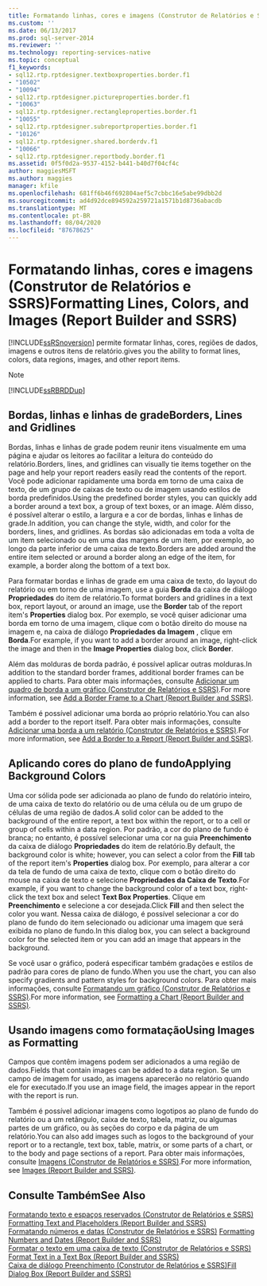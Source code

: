 ```yaml
---
title: Formatando linhas, cores e imagens (Construtor de Relatórios e SSRS) | Microsoft Docs
ms.custom: ''
ms.date: 06/13/2017
ms.prod: sql-server-2014
ms.reviewer: ''
ms.technology: reporting-services-native
ms.topic: conceptual
f1_keywords:
- sql12.rtp.rptdesigner.textboxproperties.border.f1
- "10502"
- "10094"
- sql12.rtp.rptdesigner.pictureproperties.border.f1
- "10063"
- sql12.rtp.rptdesigner.rectangleproperties.border.f1
- "10055"
- sql12.rtp.rptdesigner.subreportproperties.border.f1
- "10126"
- sql12.rtp.rptdesigner.shared.borderdv.f1
- "10066"
- sql12.rtp.rptdesigner.reportbody.border.f1
ms.assetid: 0f5f0d2a-9537-4152-b441-b40d7f04cf4c
author: maggiesMSFT
ms.author: maggies
manager: kfile
ms.openlocfilehash: 681ff6b46f692804aef5c7cbbc16e5abe99dbb2d
ms.sourcegitcommit: ad4d92dce894592a259721a1571b1d8736abacdb
ms.translationtype: MT
ms.contentlocale: pt-BR
ms.lasthandoff: 08/04/2020
ms.locfileid: "87678625"
---
```

# <a name="formatting-lines-colors-and-images-report-builder-and-ssrs"></a><span data-ttu-id="61659-102">Formatando linhas, cores e imagens (Construtor de Relatórios e SSRS)</span><span class="sxs-lookup"><span data-stu-id="61659-102">Formatting Lines, Colors, and Images (Report Builder and SSRS)</span></span>
  [!INCLUDE[ssRSnoversion](../../includes/ssrsnoversion-md.md)] <span data-ttu-id="61659-103">permite formatar linhas, cores, regiões de dados, imagens e outros itens de relatório.</span><span class="sxs-lookup"><span data-stu-id="61659-103">gives you the ability to format lines, colors, data regions, images, and other report items.</span></span>  
  
> [!NOTE]  
>  [!INCLUDE[ssRBRDDup](../../includes/ssrbrddup-md.md)]  
  
## <a name="borders-lines-and-gridlines"></a><span data-ttu-id="61659-104">Bordas, linhas e linhas de grade</span><span class="sxs-lookup"><span data-stu-id="61659-104">Borders, Lines and Gridlines</span></span>  
 <span data-ttu-id="61659-105">Bordas, linhas e linhas de grade podem reunir itens visualmente em uma página e ajudar os leitores ao facilitar a leitura do conteúdo do relatório.</span><span class="sxs-lookup"><span data-stu-id="61659-105">Borders, lines, and gridlines can visually tie items together on the page and help your report readers easily read the contents of the report.</span></span> <span data-ttu-id="61659-106">Você pode adicionar rapidamente uma borda em torno de uma caixa de texto, de um grupo de caixas de texto ou de imagem usando estilos de borda predefinidos.</span><span class="sxs-lookup"><span data-stu-id="61659-106">Using the predefined border styles, you can quickly add a border around a text box, a group of text boxes, or an image.</span></span> <span data-ttu-id="61659-107">Além disso, é possível alterar o estilo, a largura e a cor de bordas, linhas e linhas de grade.</span><span class="sxs-lookup"><span data-stu-id="61659-107">In addition, you can change the style, width, and color for the borders, lines, and gridlines.</span></span> <span data-ttu-id="61659-108">As bordas são adicionadas em toda a volta de um item selecionado ou em uma das margens de um item, por exemplo, ao longo da parte inferior de uma caixa de texto.</span><span class="sxs-lookup"><span data-stu-id="61659-108">Borders are added around the entire item selected or around a border along an edge of the item, for example, a border along the bottom of a text box.</span></span>  
  
 <span data-ttu-id="61659-109">Para formatar bordas e linhas de grade em uma caixa de texto, do layout do relatório ou em torno de uma imagem, use a guia **Borda** da caixa de diálogo **Propriedades** do item de relatório.</span><span class="sxs-lookup"><span data-stu-id="61659-109">To format borders and gridlines in a text box, report layout, or around an image, use the **Border** tab of the report item's **Properties** dialog box.</span></span> <span data-ttu-id="61659-110">Por exemplo, se você quiser adicionar uma borda em torno de uma imagem, clique com o botão direito do mouse na imagem e, na caixa de diálogo **Propriedades da Imagem** , clique em **Borda**.</span><span class="sxs-lookup"><span data-stu-id="61659-110">For example, if you want to add a border around an image, right-click the image and then in the **Image Properties** dialog box, click **Border**.</span></span>  
  
 <span data-ttu-id="61659-111">Além das molduras de borda padrão, é possível aplicar outras molduras.</span><span class="sxs-lookup"><span data-stu-id="61659-111">In addition to the standard border frames, additional border frames can be applied to charts.</span></span> <span data-ttu-id="61659-112">Para obter mais informações, consulte [Adicionar um quadro de borda a um gráfico &#40;Construtor de Relatórios e SSRS&#41;](add-a-border-frame-to-a-chart-report-builder-and-ssrs.md).</span><span class="sxs-lookup"><span data-stu-id="61659-112">For more information, see [Add a Border Frame to a Chart &#40;Report Builder and SSRS&#41;](add-a-border-frame-to-a-chart-report-builder-and-ssrs.md).</span></span>  
  
 <span data-ttu-id="61659-113">Também é possível adicionar uma borda ao próprio relatório.</span><span class="sxs-lookup"><span data-stu-id="61659-113">You can also add a border to the report itself.</span></span> <span data-ttu-id="61659-114">Para obter mais informações, consulte [Adicionar uma borda a um relatório &#40;Construtor de Relatórios e SSRS&#41;](add-a-border-to-a-report-report-builder-and-ssrs.md).</span><span class="sxs-lookup"><span data-stu-id="61659-114">For more information, see [Add a Border to a Report &#40;Report Builder and SSRS&#41;](add-a-border-to-a-report-report-builder-and-ssrs.md).</span></span>  
  
## <a name="applying-background-colors"></a><span data-ttu-id="61659-115">Aplicando cores do plano de fundo</span><span class="sxs-lookup"><span data-stu-id="61659-115">Applying Background Colors</span></span>  
 <span data-ttu-id="61659-116">Uma cor sólida pode ser adicionada ao plano de fundo do relatório inteiro, de uma caixa de texto do relatório ou de uma célula ou de um grupo de células de uma região de dados.</span><span class="sxs-lookup"><span data-stu-id="61659-116">A solid color can be added to the background of the entire report, a text box within the report, or to a cell or group of cells within a data region.</span></span> <span data-ttu-id="61659-117">Por padrão, a cor do plano de fundo é branca; no entanto, é possível selecionar uma cor na guia **Preenchimento** da caixa de diálogo **Propriedades** do item de relatório.</span><span class="sxs-lookup"><span data-stu-id="61659-117">By default, the background color is white; however, you can select a color from the **Fill** tab of the report item's **Properties** dialog box.</span></span> <span data-ttu-id="61659-118">Por exemplo, para alterar a cor da tela de fundo de uma caixa de texto, clique com o botão direito do mouse na caixa de texto e selecione **Propriedades da Caixa de Texto**.</span><span class="sxs-lookup"><span data-stu-id="61659-118">For example, if you want to change the background color of a text box, right-click the text box and select **Text Box Properties**.</span></span> <span data-ttu-id="61659-119">Clique em **Preenchimento** e selecione a cor desejada.</span><span class="sxs-lookup"><span data-stu-id="61659-119">Click **Fill** and then select the color you want.</span></span> <span data-ttu-id="61659-120">Nessa caixa de diálogo, é possível selecionar a cor do plano de fundo do item selecionado ou adicionar uma imagem que será exibida no plano de fundo.</span><span class="sxs-lookup"><span data-stu-id="61659-120">In this dialog box, you can select a background color for the selected item or you can add an image that appears in the background.</span></span>  
  
 <span data-ttu-id="61659-121">Se você usar o gráfico, poderá especificar também gradações e estilos de padrão para cores de plano de fundo.</span><span class="sxs-lookup"><span data-stu-id="61659-121">When you use the chart, you can also specify gradients and pattern styles for background colors.</span></span> <span data-ttu-id="61659-122">Para obter mais informações, consulte [Formatando um gráfico &#40;Construtor de Relatórios e SSRS&#41;](formatting-a-chart-report-builder-and-ssrs.md).</span><span class="sxs-lookup"><span data-stu-id="61659-122">For more information, see [Formatting a Chart &#40;Report Builder and SSRS&#41;](formatting-a-chart-report-builder-and-ssrs.md).</span></span>  
  
## <a name="using-images-as-formatting"></a><span data-ttu-id="61659-123">Usando imagens como formatação</span><span class="sxs-lookup"><span data-stu-id="61659-123">Using Images as Formatting</span></span>  
 <span data-ttu-id="61659-124">Campos que contêm imagens podem ser adicionados a uma região de dados.</span><span class="sxs-lookup"><span data-stu-id="61659-124">Fields that contain images can be added to a data region.</span></span> <span data-ttu-id="61659-125">Se um campo de imagem for usado, as imagens aparecerão no relatório quando ele for executado.</span><span class="sxs-lookup"><span data-stu-id="61659-125">If you use an image field, the images appear in the report with the report is run.</span></span>  
  
 <span data-ttu-id="61659-126">Também é possível adicionar imagens como logotipos ao plano de fundo do relatório ou a um retângulo, caixa de texto, tabela, matriz, ou algumas partes de um gráfico, ou às seções do corpo e da página de um relatório.</span><span class="sxs-lookup"><span data-stu-id="61659-126">You can also add images such as logos to the background of your report or to a rectangle, text box, table, matrix, or some parts of a chart, or to the body and page sections of a report.</span></span> <span data-ttu-id="61659-127">Para obter mais informações, consulte [Imagens &#40;Construtor de Relatórios e SSRS&#41;](images-report-builder-and-ssrs.md).</span><span class="sxs-lookup"><span data-stu-id="61659-127">For more information, see [Images &#40;Report Builder and SSRS&#41;](images-report-builder-and-ssrs.md).</span></span>  
  
## <a name="see-also"></a><span data-ttu-id="61659-128">Consulte Também</span><span class="sxs-lookup"><span data-stu-id="61659-128">See Also</span></span>  
 <span data-ttu-id="61659-129">[Formatando texto e espaços reservados &#40;Construtor de Relatórios e SSRS&#41;](formatting-text-and-placeholders-report-builder-and-ssrs.md) </span><span class="sxs-lookup"><span data-stu-id="61659-129">[Formatting Text and Placeholders &#40;Report Builder and SSRS&#41;](formatting-text-and-placeholders-report-builder-and-ssrs.md) </span></span>  
 <span data-ttu-id="61659-130">[Formatando números e datas &#40;Construtor de Relatórios e SSRS&#41;](formatting-numbers-and-dates-report-builder-and-ssrs.md) </span><span class="sxs-lookup"><span data-stu-id="61659-130">[Formatting Numbers and Dates &#40;Report Builder and SSRS&#41;](formatting-numbers-and-dates-report-builder-and-ssrs.md) </span></span>  
 <span data-ttu-id="61659-131">[Formatar o texto em uma caixa de texto &#40;Construtor de Relatórios e SSRS&#41;](format-text-in-a-text-box-report-builder-and-ssrs.md) </span><span class="sxs-lookup"><span data-stu-id="61659-131">[Format Text in a Text Box &#40;Report Builder and SSRS&#41;](format-text-in-a-text-box-report-builder-and-ssrs.md) </span></span>  
 [<span data-ttu-id="61659-132">Caixa de diálogo Preenchimento &#40;Construtor de Relatórios e SSRS&#41;</span><span class="sxs-lookup"><span data-stu-id="61659-132">Fill Dialog Box &#40;Report Builder and SSRS&#41;</span></span>](../fill-dialog-box-report-builder-and-ssrs.md)  
  
  
